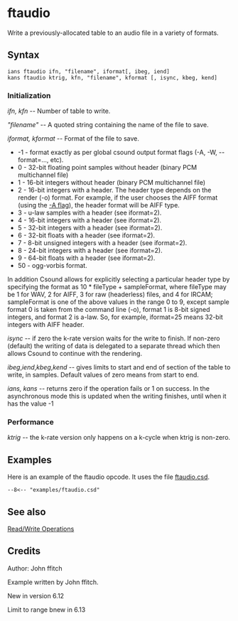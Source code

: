 <!--
id:ftaudio
category:Table Control:Read/Write Operations
-->
# ftaudio
Write a previously-allocated table to an audio file in a variety of formats.

## Syntax
``` csound-orc
ians ftaudio ifn, "filename", iformat[, ibeg, iend]
kans ftaudio ktrig, kfn, "filename", kformat [, isync, kbeg, kend]
```

### Initialization

_ifn, kfn_ -- Number of table to write.

_"filename"_ -- A quoted string containing the name of the file to save.

_iformat, kformat_ -- Format of the file to save.

*  -1 - format exactly as per global csound output format flags (-A, -W, --format=..., etc).
*  0 - 32-bit floating point samples without header (binary PCM multichannel file)
*  1 - 16-bit integers without header (binary PCM multichannel file)
*  2 - 16-bit integers with a header. The header type depends on the render (-o) format. For example, if the user chooses the AIFF format (using the [-A flag](../../)), the header format will be AIFF type.
*  3 - u-law samples with a header (see iformat=2).
*  4 - 16-bit integers with a header (see iformat=2).
*  5 - 32-bit integers with a header (see iformat=2).
*  6 - 32-bit floats with a header (see iformat=2).
*  7 - 8-bit unsigned integers with a header (see iformat=2).
*  8 - 24-bit integers with a header (see iformat=2).
*  9 - 64-bit floats with a header (see iformat=2).
*  50 - ogg-vorbis format.

In addition Csound allows for explicitly selecting a particular header type by specifying the format as 10 * fileType + sampleFormat, where fileType may be 1 for WAV, 2 for AIFF, 3 for raw (headerless) files, and 4 for IRCAM; sampleFormat is one of the above values in the range 0 to 9, except sample format 0 is taken from the command line (-o), format 1 is 8-bit signed integers, and format 2 is a-law. So, for example, iformat=25 means 32-bit integers with AIFF header.

_isync_ -- if zero the k-rate version waits for the write to finish.  If non-zero (default) the writing of data is delegated to a separate thread which then allows Csound to continue with the rendering.

_ibeg_,_iend_,_kbeg_,_kend_ -- gives limits to start and end of section of the table to write, in samples. Default values of zero means from start to end.

_ians, kans_ -- returns zero if the operation fails or 1 on success.  In the asynchronous mode this is updated when the writing finishes, until when it has the value -1

### Performance

_ktrig_ -- the k-rate version only happens on a k-cycle when ktrig is non-zero.

## Examples

Here is an example of the ftaudio opcode. It uses the file [ftaudio.csd](../../examples/ftaudio.csd).

``` csound-csd title="Example of the ftaudio opcode." linenums="1"
--8<-- "examples/ftaudio.csd"
```

## See also

[Read/Write Operations](../../table/readwrit)

## Credits

Author: John ffitch

Example written by John ffitch.

New in version 6.12

Limit to range bnew in 6.13
